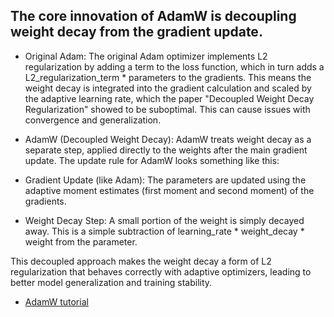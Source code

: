 ## The core innovation of AdamW is decoupling weight decay from the gradient update.

- Original Adam: The original Adam optimizer implements L2 regularization by adding a term to the loss function, which in turn adds a L2_regularization_term * parameters to the gradients. This means the weight decay is integrated into the gradient calculation and scaled by the adaptive learning rate, which the paper "Decoupled Weight Decay Regularization" showed to be suboptimal. This can cause issues with convergence and generalization.

- AdamW (Decoupled Weight Decay): AdamW treats weight decay as a separate step, applied directly to the weights after the main gradient update. The update rule for AdamW looks something like this:

- Gradient Update (like Adam): The parameters are updated using the adaptive moment estimates (first moment and second moment) of the gradients.

- Weight Decay Step: A small portion of the weight is simply decayed away. This is a simple subtraction of learning_rate * weight_decay * weight from the parameter.

This decoupled approach makes the weight decay a form of L2 regularization that behaves correctly with adaptive optimizers, leading to better model generalization and training stability.

- [AdamW tutorial](https://www.datacamp.com/tutorial/adamw-optimizer-in-pytorch)